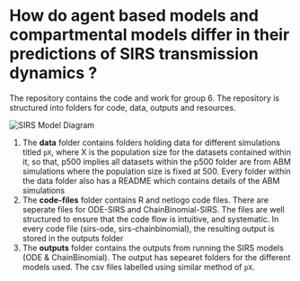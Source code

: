 # How do agent based models and compartmental models differ in their predictions of SIRS transmission dynamics ?

The repository contains the code and work for group 6. The repository is structured into folders for code, data, outputs and resources.

![SIRS Model Diagram](resources/sirs_model_diagram.drawio.png)

1. The **data** folder contains folders holding data for different simulations titled `pX`, where X is the population size for the datasets contained within it, so that, p500 implies all datasets within the p500 folder are from ABM simulations where the population size is fixed at 500. Every folder within the data folder also has a README which contains details of the ABM simulations
2. The **code-files** folder contains R and netlogo code files. There are seperate files for ODE-SIRS and ChainBinomial-SIRS. The files are well structured to ensure that the code flow is intuitive, and systematic. In every code file (sirs-ode, sirs-chainbinomial), the resulting output is stored in the outputs folder
3. The **outputs** folder contains the outputs from running the SIRS models (ODE & ChainBinomial). The output has sepearet folders for the different models used. The csv files labelled using similar method of `pX`.

